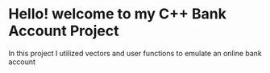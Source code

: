 <h1> Hello! welcome to my C++ Bank Account Project </h1>
<p>In this project I utilized vectors and user functions to emulate an online bank account</p>
